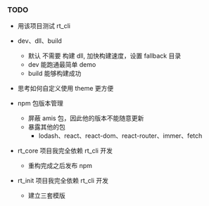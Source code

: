 ### TODO

- 用该项目测试 rt_cli
- dev、dll、build

  - 默认 不需要 构建 dll, 加快构建速度，设置 fallback 目录
  - dev 能跑通最简单 demo
  - build 能够构建成功

- 思考如何自定义使用 theme 更方便

- npm 包版本管理

  - 屏蔽 amis 包，因此他的版本不能随意更新
  - 暴露其他的包
    - lodash、react、react-dom、react-router、immer、fetch

- rt_core 项目我完全依赖 rt_cli 开发
  - 重构完成之后发布 npm
- rt_init 项目我完全依赖 rt_cli 开发
  - 建立三套模版
